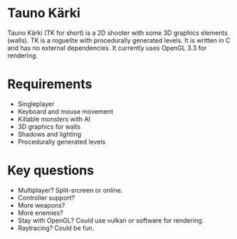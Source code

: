 Tauno Kärki
===========

Tauno Kärki (TK for short) is a 2D shooter with some 3D graphics elements (walls). TK is a roguelite with procedurally generated levels. It is written in C and has no external dependencies. It currently uses OpenGL 3.3 for rendering.

# Requirements

 - Singleplayer
 - Keyboard and mouse movement
 - Killable monsters with AI
 - 3D graphics for walls
 - Shadows and lighting
 - Procedurally generated levels

# Key questions

 - Multiplayer? Split-srcreen or online.
 - Controller support? 
 - More weapons?
 - More enemies?
 - Stay with OpenGL? Could use vulkan or software for rendering.
 - Raytracing? Could be fun.
